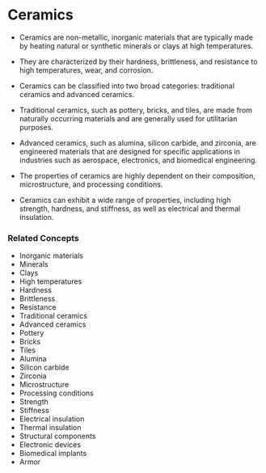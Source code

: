 # Ceramics

- Ceramics are non-metallic, inorganic materials that are typically made by heating natural or synthetic minerals or clays at high temperatures.

- They are characterized by their hardness, brittleness, and resistance to high temperatures, wear, and corrosion.

- Ceramics can be classified into two broad categories: traditional ceramics and advanced ceramics.

- Traditional ceramics, such as pottery, bricks, and tiles, are made from naturally occurring materials and are generally used for utilitarian purposes.

- Advanced ceramics, such as alumina, silicon carbide, and zirconia, are engineered materials that are designed for specific applications in industries such as aerospace, electronics, and biomedical engineering.

- The properties of ceramics are highly dependent on their composition, microstructure, and processing conditions.

- Ceramics can exhibit a wide range of properties, including high strength, hardness, and stiffness, as well as electrical and thermal insulation.

### Related Concepts

-   Inorganic materials
-   Minerals
-   Clays
-   High temperatures
-   Hardness
-   Brittleness
-   Resistance
-   Traditional ceramics
-   Advanced ceramics
-   Pottery
-   Bricks
-   Tiles
-   Alumina
-   Silicon carbide
-   Zirconia
-   Microstructure
-   Processing conditions
-   Strength
-   Stiffness
-   Electrical insulation
-   Thermal insulation
-   Structural components
-   Electronic devices
-   Biomedical implants
-   Armor